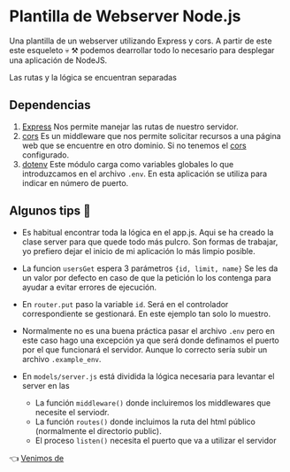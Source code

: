 # Plantilla de Webserver Node.js

Una plantilla de un webserver utilizando Express y cors. A partir de este este esqueleto 💀 ⚒️ podemos dearrollar todo lo necesario para desplegar una aplicación de NodeJS.

Las rutas y la lógica se encuentran separadas

## Dependencias

1. [Express](https://github.com/expressjs/express, "express") Nos permite manejar las rutas de nuestro servidor. 
2. [cors](https://github.com/expressjs/cors, "cors") Es un middleware que nos permite solicitar recursos a una página web que se encuentre en otro dominio. Si no tenemos el [cors](https://es.wikipedia.org/wiki/Intercambio_de_recursos_de_origen_cruzado, "corsWiki") configurado.
3. [dotenv](https://www.npmjs.com/package/dotenv, "dotenv") Este módulo carga como variables globales lo que introduzcamos en el archivo `.env`. En esta aplicación se utiliza para indicar en número de puerto.

## Algunos tips 📌

 - Es habitual encontrar toda la lógica en el app.js. Aqui se ha creado la clase server para que quede todo más pulcro. Son formas de trabajar, yo prefiero dejar el inicio de mi aplicación lo más limpio posible.

 - La funcion `usersGet` espera 3 parámetros `{id, limit, name}` Se les da un valor por defecto en caso de que la petición lo los contenga para ayudar a evitar errores de ejecución.

 - En `router.put` paso la variable `id`. Será en el controlador correspondiente se gestionará. En este ejemplo tan solo lo muestro.

 - Normalmente no es una buena práctica pasar el archivo `.env` pero en este caso hago una excepción ya que será donde definamos el puerto por el que funcionará el servidor. Aunque lo correcto sería subir un archivo `.example_env`.

 - En `models/server.js` está dividida la lógica necesaria para levantar el server en las   
 
    - La función `middleware()` donde incluiremos los middlewares que necesite el serviodr.
    - La función `routes()` donde incluimos la ruta del html público (normalmente el directorio public).
    - El proceso `listen()` necesita el puerto que va a utilizar el servidor

👈 [Venimos de](https://es.wikipedia.org/wiki/Intercambio_de_recursos_de_origen_cruzado)

